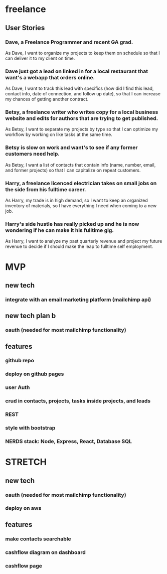 # freelance

## User Stories
### Dave, a Freelance Programmer and recent GA grad.
As Dave, I want to organize my projects to keep them on schedule so that I can deliver it to my client on time.
### Dave just got a lead on linked in for a local restaurant that want's a webapp that orders online.
As Dave, I want to track this lead with specifics (how did I find this lead, contact info, date of connection, and follow up date), so that I can increase my chances of getting another contract.

### Betsy, a freelance writer who writes copy for a local business website and edits for authors that are trying to get published.
As Betsy, I want to separate my projects by type so that I can optimize my workflow by working on like tasks at the same time.
### Betsy is slow on work and want's to see if any former customers need help.
As Betsy, I want a list of contacts that contain info (name, number, email, and former projects) so that I can capitalize on repeat customers.

### Harry, a freelance licenced electrician takes on small jobs on the side from his fulltime career.
As Harry, my trade is in high demand, so I want to keep an organized inventory of materials, so I have everything I need when coming to a new job.
### Harry's side hustle has really picked up and he is now wondering if he can make it his fulltime gig.
As Harry, I want to analyze my past quarterly revenue and project my future revenue to decide if I should make the leap to fulltime self employment.

# MVP
## new tech
### integrate with an email marketing platform (mailchimp api)
## new tech plan b
### oauth (needed for most mailchimp functionality)

## features
### github repo
### deploy on github pages
### user Auth 
### crud in contacts, projects, tasks inside projects, and leads
### REST
### style with bootstrap
### NERDS stack: Node, Express, React, Database SQL


# STRETCH
## new tech
### oauth (needed for most mailchimp functionality)
### deploy on aws

## features
### make contacts searchable
### cashflow diagram on dashboard
### cashflow page
